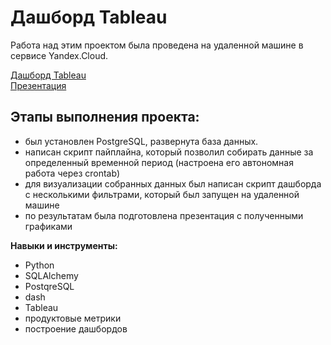 # Дашборд Tableau

Работа над этим проектом была проведена на удаленной машине в сервисе Yandex.Cloud.

[Дашборд Tableau](https://public.tableau.com/views/__16565156892120/_?:language=en-US&publish=yes&:display_count=n&:origin=viz_share_link)   
[Презентация]()

## Этапы выполнения проекта:

* был установлен PostgreSQL, развернута база данных. 
* написан скрипт пайплайна, который позволил собирать данные за определенный временной период (настроена его
автономная работа через crontab)
* для визуализации собранных данных был написан скрипт дашборда с несколькими фильтрами, который был запущен на удаленной машине
* по результатам была подготовлена презентация с полученными графиками

**Навыки и инструменты:**
- Python
-  SQLAlchemy
-  PostqreSQL
-  dash
-  Tableau
-  продуктовые метрики
-  построение дашбордов

